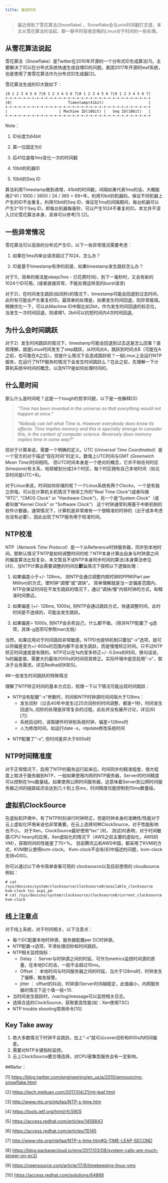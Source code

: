 ```yaml
---
title: 漫谈时间
---
```




> 最近用到了雪花算法(Snowflake)  ，Snowflake会与unix时间戳打交道，本文从雪花算法的谈起，聊一聊平时容易忽略的Linux对于时间的一些处理。



## 从雪花算法说起

雪花算法（Snowflake）是Twitter在2010年开源的一个分布式ID生成算法[1]。主要解决了可以在分布式系统快速生成自增ID的问题。美团2017年开源的leaf系统，也是使用了类雪花算法作为分布式ID生成器[2]。



雪花算法生成的ID大致如下：

```
|0 1 2 3 4 5 6 7|0 1 2 3 4 5 6 7|0 1 2 3 4 5 6 7|0 1 2 3 4 5 6 7|
+-+-+-+-+-+-+-+-+-+-+-+-+-+-+-+-+-+-+-+-+-+-+-+-+-+-+-+-+-+-+-+-+
|0|                         Timestamp(41bit)                    |
+-+-+-+-+-+-+-+-+-+-+-+-+-+-+-+-+-+-+-+-+-+-+-+-+-+-+-+-+-+-+-+-+
|                       | Machine ID(10bit) |   Seq ID(10bit)   |
+-+-+-+-+-+-+-+-+-+-+-+-+-+-+-+-+-+-+-+-+-+-+-+-+-+-+-+-+-+-+-+-+
```

Note：

1) ID长度为64bit

2) 第一位固定为0

3) 后41位是每1ms变化一次的时间戳

4) 10bit的机器ID

5) 10bit的Seq ID



算法利用Timestamp做到递增，41bit的时间戳，间隔如果代表1ms的话，大概能用2^41 / 1000 / 3600 / 24 / 365 = 69+年。利用10bit的机器码，保证不同机器上产生的ID不会重复。利用10bit的Seq ID，保证在1ms的间隔期间，每台机器可以产生2^10个Seq ID，即每台机器每毫秒，可以产生1024不重复的ID。本文并不深入讨论雪花算法本身，具体可以参考[1] [2]。



## 一些异常情况

雪花算法可以高效的分布式产生ID，以下一些异常情况需要考虑：

1) 如果在1ms内单台请求超过了1024，怎么办？

2) ID是基于timestamp有序的前提，如果timestamp发生跳跃怎么办？



对于1)，简单的做法是sleep(1ms - 已花费时间)，到下一毫秒时，又会有新的1024个ID可用。(或者直接异常，不能处理这样高的burst请求)

对于2)，在时间发生跳跃(如闰秒)的情况下，timestamp可能会回退到过去时间，此时有可能会产生重复的ID。最简单的处理是，如果发生时间回退，则异常报错。稍微优化一下，可以从Machine ID中取比如2bit，作为发生时间回退的标志位，当发生一次时间回退，则递增1，2bit可以抗短时间内4次时间回退。



## 为什么会时间跳跃

对于2）发生时间跳跃的情况下，timestamp可能会回退到过去这是怎么回事？直观理解，就是Linux时间发生了step跳跃，从时间点A，跳跃到时间点B（可能在A之前，也可能在A之后）。但是什么情况下会造成跳跃呢？一般Linux上会运行NTP服务，在运行了NTP服务的情况下会发生时间跳跃么？在此之前，先理解一下计算机系统中时间的概念，以及NTP是如何处理时间的。



## 什么是时间

那么什么是时间呢？这是一个tough的哲学问题，以下是一些解释[3]:

> *"Time has been invented in the universe so that everything would not happen at once."*
>
> *“Nobody can tell what Time is. However everybody does know its effects. Time implies memory and this is specially strange to consider this, in the context of computer science. Reversely does memory implies time in some way?*”



但对于计算来说，需要一个明确的定义。UTC (*Universal Time Coordinated*）是一个官方的对于描述“现在时间”的定义。数值上UTC时间与GMT (*Greenwich Mean Time*)时间相同。 但UTC时间本身是一个绝对的概念，它并不和任何时区(timezone)有关系，地球被划分成24个时区，每个时区拥有自己本地时间（如北京时间是UTC+8)。



对于Linux来说，时间如何存储的呢？一个Linux系统有两个Clocks，一个是有独立供电，可以在计算机关机情况下继续工作的“Real Time Clock”(或者叫做 "RTC", "CMOS Clock" or "Hardware Clock")，另一个是“System Clock”（或者叫做"Kernel Clock" or "Software Clock"） 这个时钟通常利用基于中断机制的软件计数器。通常情况下，计算机是非常难有一个很精准的时钟的（出于成本考虑也没有必要），因此出现了NTP服务用于校准时间。



## NTP校准

NTP（*Network Time Protocol*）是一个从Reference时钟服务器，同步到本地时间。那默认情况下NTP是如何调整时间的呢？NTP本身计算出自身与时钟源之间的偏差算法比较复杂，本文暂且不谈NTP本身同步时间的算法(本身算法参见[4])，当NTP计算出需要调整的时间后**默认**情况下按照以下逻辑处理：

1) 如果偏差小于+/- 128ms， 则NTP会通过调整内核时钟的PPM(Part per Million)的方式，使时钟“调慢”或"调快"。 简单理解就是当一定偏差范围内，NTP会保证时间在不发生跳跃的情况下，通过“调快/慢”内核时钟的方式，和精准时间靠近。

2) 如果偏差 [+/- 128ms, 1000s), 则NTP会通过跳跃方式，快速调整时间，此时时间是不连续的，可能会发生跳跃。

3) 如果偏差> 1000s, 则NTP会杀死自己，什么都不做。（除非NTP配置了-g选项，具体-g选项可参照man文档） 



当然，如果应用对于时间跳跃非常敏感，NTPD也提供机制只要加"-x"选项，就可以将偏差变为+/-600s的范围内都不会发生跳跃，而是慢慢矫正时间。只不过NTP矫正时间速度是有限的，NTP可以在1s内至多矫正+/- 0.5ms的时间，换句话说，1s的偏差值，需要大约最快2000s的时间将其修正。实际环境中是否启用"-x"，取决于业务需求。详见Redhat的KB[5]。



##一些发生时间跳跃的特殊情况

理解了NTP矫正时间的基本方式后，梳理一下以下情况可能出现时间跳跃：

* NTP没有配置"-x"参数时，时间和NTP时钟源时间间隔大于128ms：
  * 发生闰秒（过去40年中发生过25次闰秒的时间调整，都是+1秒，时间发生回退1s, 闰秒的处理是非常复杂的过程，此处并没有展开讨论，详见[6] [7]）
  * 系统启动时，读取硬件时钟到系统时钟，偏差>128ms时
  * 人为修改时间，如运行date -s，ntpdate修改系统时间

- NTP配置了"-x", 但时间差异大于600s时



## NTP时间精准度

对于正常情况下，启用了NTP的服务运行起来后，时间同步的精准程度，很大程度上取决于服务器到NTP，一般如果使用内网的NTP服务器，Server的时间精度可以控制在1ms数量级。如果使用公网时间服务器，这意味着Server到公网时间服务器之间的链路延迟会达到几十到上百ms，时间精度仅能控制到10ms数量级。



## 虚拟机ClockSource

在虚拟机环境中，有了NTP时刻进行时钟矫正，但是时钟本身的准确性/性能对于云上虚拟化环境来说也非常重要。在云上选择何种ClockSource，对于性能影响也不小。 对于Xen，ClockSource最好使用“tsc”  [9]， 测试[8]表明，对于时间敏感/CPU heavy的应用，Xen虚拟化的情况下（AWS之前主要的虚拟化，AWS的VM），获取时间的性能差了70+%。 目前腾讯云和AWS中国，都采用了KVM的方式，KVM默认使用kvm-clock。 Kvm-clock不会有[8]中描述的问题，kvm-clock支持vDSO。

你可以通过以下命令简单查看可用的 clocksource以及目前使用的 cloudsource.例如：

 ```
# cat /sys/devices/system/clocksource/clocksource0/available_clocksource
kvm-clock tsc acpi_pm
# cat /sys/devices/system/clocksource/clocksource0/current_clocksource
kvm-clock
 ```



## 线上注意点

对于线上系统，对于时间相关，以下注意点：

* 每个DC配置本地时钟源，服务器配置per DC时钟源。
* NTP配置-x选项，平滑处理闰秒和时间跳跃。
* NTP相关监控指标： 
  * Delay ： Server与时钟源之间的时延，可作为metrics监控时间源的质量，在本地DC的话，一般不会超过10ms。
  * Offset  ：  本地时间与时间服务器之间的时延，当大于128ms时，时钟发生了偏移，触发报警。
  * jitter ： offset的抖动，时钟源/Server时间越稳定，此值越小，内网服务器的情况下这个值一般<10.
* 当时间发生跳跃时，/var/log/message可以监控相关日志。
* 选择合适的ClockSource，获取更高性能(如：Xen使用TSC)
* NTP trouble shooting常用命令[10]



## Key Take away

1. 绝大多数情况下时钟不会跳跃，加上"-x"就可以cover闰秒和600s内时间偏差。
2. 需要对NTP关键指标监控。
3. 云上ClockSource要合理选择，对CPU密集型服务会有一定影响。





##Refer：

[1] https://blog.twitter.com/engineering/en_us/a/2010/announcing-snowflake.html

[2] https://tech.meituan.com/2017/04/21/mt-leaf.html

[3] http://www.ntp.org/ntpfaq/NTP-s-time.htm

[4] https://tools.ietf.org/html/rfc5905

[5] https://access.redhat.com/articles/1456843

[6] https://access.redhat.com/articles/15145

[7] http://www.ntp.org/ntpfaq/NTP-s-time.htm#Q-TIME-LEAP-SECOND

[8] https://blog.packagecloud.io/eng/2017/03/08/system-calls-are-much-slower-on-ec2/

[9] https://opensource.com/article/17/6/timekeeping-linux-vms

[10] https://access.redhat.com/solutions/64868
